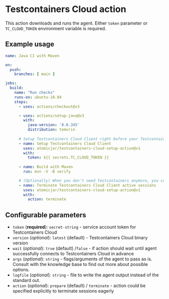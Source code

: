 # Testcontainers Cloud action

This action downloads and runs the agent. Either `token` parameter or `TC_CLOUD_TOKEN` environment variable is required.

## Example usage

```yaml
name: Java CI with Maven

on:
  push:
    branches: [ main ]

jobs:
  build:
    name: "Run checks"
    runs-on: ubuntu-18.04
    steps:
      - uses: actions/checkout@v3

      - uses: actions/setup-java@v3
        with:
          java-version: '8.0.345'
          distribution: temurin
          
      # Setup Testcontainers Cloud Client right before your Testcontainers tests
      - name: Setup Testcontainers Cloud Client
        uses: atomicjar/testcontainers-cloud-setup-action@v1
        with:
          token: ${{ secrets.TC_CLOUD_TOKEN }}
          
      - name: Build with Maven
        run: mvn -V -B verify

      # (Optionally) When you don't need Testcontainers anymore, you could terminate sessions eagerly
      - name: Terminate Testcontainers Cloud Client active sessions
        uses: atomicjar/testcontainers-cloud-setup-action@v1
        with:
          action: terminate
```

## Configurable parameters

- `token` (__required__):  `secret-string` - service account token for Testcontainers Cloud
- `version` (_optional_):  `latest` (default) - Testcontainers Cloud binary version
- `wait` (_optional_):  `true` (default) /`false` - if action should wait until agent successfully connects to Testcontainers Cloud in advance
- `args` (_optional_): `string` - flags/arguments of the agent to pass as is. Consult with the knowledge base to find out more about possible options.
- `logfile` (_optional_): `string` - file to write the agent output instead of the standard out.
- `action` (_optional_): `prepare` (default) / `terminate` - action could be specified explicitly to terminate sessions eagerly